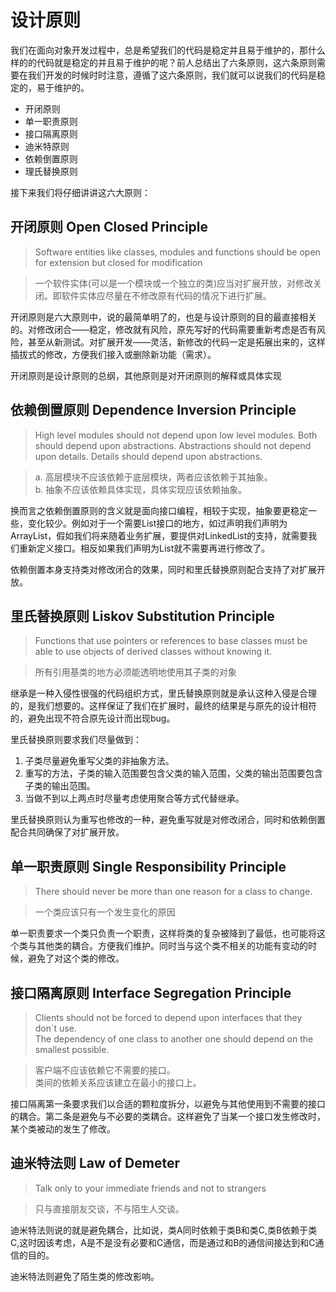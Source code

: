 # 设计原则
我们在面向对象开发过程中，总是希望我们的代码是稳定并且易于维护的，那什么样的的代码就是稳定的并且易于维护的呢？前人总结出了六条原则，这六条原则需要在我们开发的时候时时注意，遵循了这六条原则，我们就可以说我们的代码是稳定的，易于维护的。
* 开闭原则
* 单一职责原则
* 接口隔离原则
* 迪米特原则
* 依赖倒置原则
* 理氏替换原则  

接下来我们将仔细讲讲这六大原则：  
## 开闭原则 Open Closed Principle
> Software entities like classes, modules and functions should be open for extension but closed for modification

> 一个软件实体(可以是一个模块或一个独立的类)应当对扩展开放，对修改关闭。即软件实体应尽量在不修改原有代码的情况下进行扩展。  

开闭原则是六大原则中，说的最简单明了的，也是与设计原则的目的最直接相关的。对修改闭合——稳定，修改就有风险，原先写好的代码需要重新考虑是否有风险，甚至从新测试。对扩展开发——灵活，新修改的代码一定是拓展出来的，这样插拔式的修改，方便我们接入或删除新功能（需求）。  

开闭原则是设计原则的总纲，其他原则是对开闭原则的解释或具体实现

## 依赖倒置原则 Dependence Inversion Principle
> High level modules should not depend upon low level modules. Both should depend upon abstractions.
> Abstractions should not depend upon details. Details should depend upon abstractions.

> a. 高层模块不应该依赖于底层模块，两者应该依赖于其抽象。  
> b. 抽象不应该依赖具体实现，具体实现应该依赖抽象。  

换而言之依赖倒置原则的含义就是面向接口编程，相较于实现，抽象要更稳定一些，变化较少。例如对于一个需要List接口的地方，如过声明我们声明为ArrayList，假如我们将来随着业务扩展，要提供对LinkedList的支持，就需要我们重新定义接口。相反如果我们声明为List就不需要再进行修改了。

依赖倒置本身支持类对修改闭合的效果，同时和里氏替换原则配合支持了对扩展开放。

## 里氏替换原则 Liskov Substitution Principle
> Functions that use  pointers or references to base classes must be able to use objects of derived classes without knowing it.

> 所有引用基类的地方必须能透明地使用其子类的对象

继承是一种入侵性很强的代码组织方式，里氏替换原则就是承认这种入侵是合理的，是我们想要的。这样保证了我们在扩展时，最终的结果是与原先的设计相符的，避免出现不符合原先设计而出现bug。

里氏替换原则要求我们尽量做到：
1. 子类尽量避免重写父类的非抽象方法。
2. 重写的方法，子类的输入范围要包含父类的输入范围，父类的输出范围要包含子类的输出范围。
3. 当做不到以上两点时尽量考虑使用聚合等方式代替继承。  

里氏替换原则认为重写也修改的一种，避免重写就是对修改闭合，同时和依赖倒置配合共同确保了对扩展开放。

## 单一职责原则 Single Responsibility Principle
> There should never be more than one reason for a class to change.

> 一个类应该只有一个发生变化的原因

单一职责要求一个类只负责一个职责，这样将类的复杂被降到了最低，也可能将这个类与其他类的耦合。方便我们维护。同时当与这个类不相关的功能有变动的时候，避免了对这个类的修改。

## 接口隔离原则 Interface Segregation Principle
> Clients should not be forced to depend upon interfaces that they don\`t use.  
The dependency of one class to another one should depend on the smallest possible.  

> 客户端不应该依赖它不需要的接口。  
类间的依赖关系应该建立在最小的接口上。

接口隔离第一条要求我们以合适的颗粒度拆分，以避免与其他使用到不需要的接口的耦合。第二条是避免与不必要的类耦合。这样避免了当某一个接口发生修改时，某个类被动的发生了修改。

## 迪米特法则 Law of Demeter
> Talk only to your immediate friends and not to strangers

> 只与直接朋友交谈，不与陌生人交谈。

迪米特法则说的就是避免耦合，比如说，类A同时依赖于类B和类C,类B依赖于类C,这时因该考虑，A是不是没有必要和C通信，而是通过和B的通信间接达到和C通信的目的。

迪米特法则避免了陌生类的修改影响。
